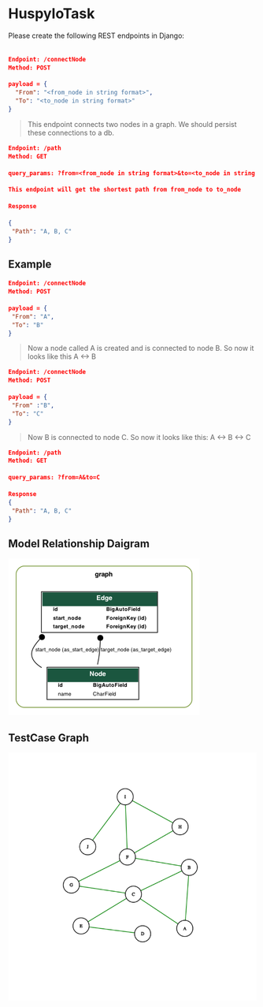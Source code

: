 # HuspyIoTask

Please create the following REST endpoints in Django:

```json

Endpoint: /connectNode
Method: POST

payload = {
  "From": "<from_node in string format>",
  "To": "<to_node in string format>"
}
```

> This endpoint connects two nodes in a graph. We should persist these connections to a db.

```json
Endpoint: /path
Method: GET

query_params: ?from=<from_node in string format>&to=<to_node in string format>

This endpoint will get the shortest path from from_node to to_node

Response

{
 "Path": "A, B, C"
}
```

## Example

```json
Endpoint: /connectNode
Method: POST

payload = {
 "From": "A",
 "To": "B"
}
```

> Now a node called A is created and is connected to node B. So now it looks like this A <-> B

```json
Endpoint: /connectNode
Method: POST

payload = {
 "From" :"B",
 "To": "C"
}
```

> Now B is connected to node C. So now it looks like this: A <-> B <-> C

```json
Endpoint: /path
Method: GET

query_params: ?from=A&to=C

Response
{
 "Path": "A, B, C"
}
```

## Model Relationship Daigram

![Graph](images/graph_relationship.png)

## TestCase Graph

![Graph](images/graph.png)

